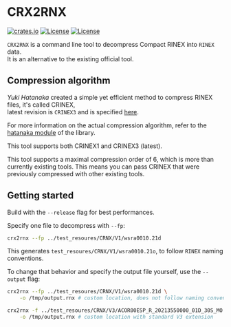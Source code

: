 CRX2RNX 
=======

[![crates.io](https://img.shields.io/crates/v/crx2rnx.svg)](https://crates.io/crates/crx2rnx)
[![License](https://img.shields.io/badge/license-Apache%202.0-blue?style=flat-square)](https://github.com/gwbres/rinex/blob/main/LICENSE-APACHE)
[![License](https://img.shields.io/badge/license-MIT-blue?style=flat-square)](https://github.com/gwbres/hatanaka/rinex/main/LICENSE-MIT) 

`CRX2RNX` is a command line tool to decompress Compact RINEX into `RINEX` data.  
It is an alternative to the existing official tool.

## Compression algorithm

*Yuki Hatanaka* created a simple yet efficient method to compress
RINEX files, it's called CRINEX,   
latest revision is `CRINEX3` and is specified 
[here](https://www.gsi.go.jp/ENGLISH/Bulletin55.html).

For more information on the actual compression algorithm, 
refer to the [hatanaka module](https://crates.io/crates/rinex)
of the library.

This tool supports both CRINEX1 and CRINEX3 (latest).

This tool supports a maximal compression order of 6, 
which is more than currently existing tools.
This means you can pass CRINEX that were previously
compressed with other existing tools.

## Getting started 

Build with the `--release` flag for best performances.

Specify one file to decompress with `--fp`:

```bash
crx2rnx --fp ../test_resoures/CRNX/V1/wsra0010.21d
```

This generates `test_resoures/CRNX/V1/wsra0010.21o`, 
to follow `RINEX` naming conventions.   

To change that behavior and specify the output file yourself, 
use the `--output` flag:

```bash
crx2rnx --fp ../test_resoures/CRNX/V1/wsra0010.21d \
    -o /tmp/output.rnx # custom location, does not follow naming conventions
```

```bash
crx2rnx -f ../test_resoures/CRNX/V3/ACOR00ESP_R_20213550000_01D_30S_MO.crx \
    -o /tmp/output.rnx # custom location with standard V3 extension
```
